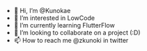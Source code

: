 - 👋 Hi, I’m @Kunokae
- 👀 I’m interested in LowCode
- 🌱 I’m currently learning FlutterFlow
- 💞️ I’m looking to collaborate on a project (:D)
- 📫 How to reach me @zkunoki in twitter

<!---
Kunokae/Kunokae is a ✨ special ✨ repository because its `README.md` (this file) appears on your GitHub profile.
You can click the Preview link to take a look at your changes.
--->
